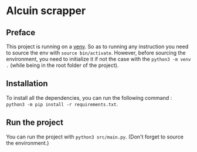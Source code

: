 # Alcuin scrapper

## Preface

This project is running on a [venv](https://docs.python.org/3/library/venv.html). So as to running any instruction you need to source the env with `source bin/activate`. However, before sourcing the environment, you need to initialize it if not the case with the `python3 -m venv .` (while being in the root folder of the project).

## Installation

To install all the dependencies, you can run the following command :  `python3 -m pip install -r requirements.txt`.

## Run the project

You can run the project with `python3 src/main.py`. (Don't forget to source the environment.)
